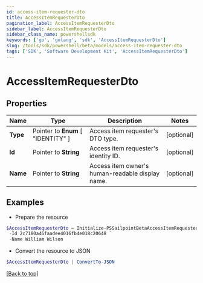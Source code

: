 ```yaml
---
id: access-item-requester-dto
title: AccessItemRequesterDto
pagination_label: AccessItemRequesterDto
sidebar_label: AccessItemRequesterDto
sidebar_class_name: powershellsdk
keywords: ['go', 'golang', 'sdk', 'AccessItemRequesterDto'] 
slug: /tools/sdk/powershell/beta/models/access-item-requester-dto
tags: ['SDK', 'Software Development Kit', 'AccessItemRequesterDto']
---
```



# AccessItemRequesterDto

## Properties

Name | Type | Description | Notes
------------ | ------------- | ------------- | -------------
**Type** |  Pointer to  **Enum** [  "IDENTITY" ] | Access item requester&#39;s DTO type. | [optional] 
**Id** |  Pointer to **String** | Access item requester&#39;s identity ID. | [optional] 
**Name** |  Pointer to **String** | Access item owner&#39;s human-readable display name. | [optional] 

## Examples

- Prepare the resource
```powershell
$AccessItemRequesterDto = Initialize-PSSailpointBetaAccessItemRequesterDto  -Type IDENTITY `
 -Id 2c7180a46faadee4016fb4e018c20648 `
 -Name William Wilson
```

- Convert the resource to JSON
```powershell
$AccessItemRequesterDto | ConvertTo-JSON
```


[[Back to top]](#) 

